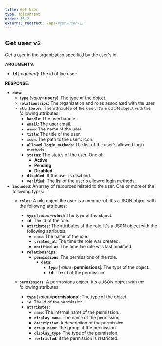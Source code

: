 ```yaml
---
title: Get User
type: apicontent
order: 36.2
external_redirect: /api/#get-user-v2
---
```


## Get user v2

Get a user in the organization specified by the user's id.

**ARGUMENTS**:

* **`id`** [*required*]:
    The id of the user:

**RESPONSE**:

* **`data`**:
    * **`type`** [*value*=**users**]:
        The type of the object.
    * **`relationships`**:
        The organization and roles associated with the user.
    * **`attributes`**:
        The attributes of the user. It's a JSON object with the following attributes:
        * **`handle`**:
            The user handle.
        * **`email`**:
            The user email.
        * **`name`**:
            The name of the user.
        * **`title`**:
            The title of the user.
        * **`icon`**:
            The path to the user's icon.
        * **`allowed_login_methods`**:
            The list of the user's allowed login methods.
        * **`status`**:
            The status of the user. One of:
            * **Active**
            * **Pending**
            * **Disabled**
        * **`disabled`**:
            If the user is disabled.
        * **`verified`**:
            The list of the user's allowed login methods.
* **`included`**:
    An array of resources related to the user. One or more of the following types:
    <!-- TODO: Should these link to their appropriate API eventually? -->
    * **`roles`**:
        A role object the user is a member of. It's a JSON object with the following attributes:
        * **`type`** [*value*=**roles**]:
            The type of the object.
        * **`id`**:
            The id of the role.
        * **`attributes`**:
            The attributes of the role. It's a JSON object with the following attributes:
            * **`name`**:
                The name of the role.
            * **`created_at`**:
                The time the role was created.
            * **`modified_at`**:
                The time the role was last modified.
        * **`relationships`**:
            * **`permissions`**:
                The permissions of the role.
                * **`data`**:
                    * **`type`** [*value*=**permissions**]:
                        The type of the object.
                    * **`id`**:
                        The id of the permission.

    * **`permissions`**:
        A permissions object. It's a JSON  object with the following attributes:
        * **`type`** [*value*=**permissions**]:
            The type of the object.
        * **`id`**:
            The id of the permission.
        * **`attributes`**:
            * **`name`**:
                The internal name of the permission.
            * **`display_name`**:
                The name of the permission.
            * **`description`**:
                A description of the permission.
            * **`group_name`**:
                The group of the permission.
            * **`display_type`**:
                The type of the permission.
            * **`restricted`**:
                If the permission is restricted.